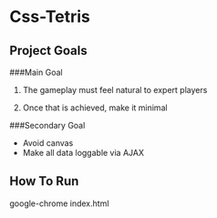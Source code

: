 Css-Tetris
==========

## Project Goals

###Main Goal

1. The gameplay must feel natural to expert players

2. Once that is achieved, make it minimal

###Secondary Goal

* Avoid canvas
* Make all data loggable via AJAX

## How To Run

  google-chrome index.html
